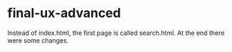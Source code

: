 # final-ux-advanced
Instead of index.html, the first page is called search.html. At the end there were some changes.
